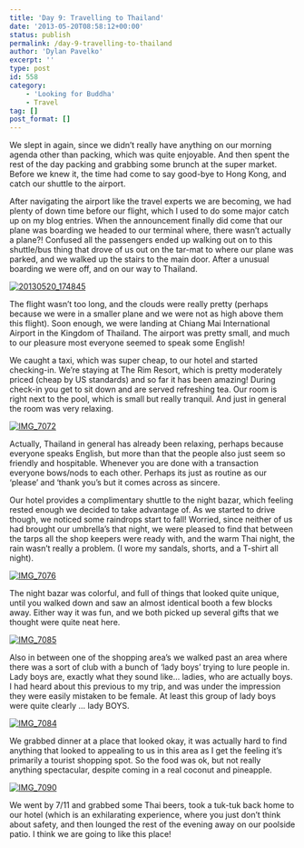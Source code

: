 ```yaml
---
title: 'Day 9: Travelling to Thailand'
date: '2013-05-20T08:58:12+00:00'
status: publish
permalink: /day-9-travelling-to-thailand
author: 'Dylan Pavelko'
excerpt: ''
type: post
id: 558
category:
    - 'Looking for Buddha'
    - Travel
tag: []
post_format: []
---
```

We slept in again, since we didn’t really have anything on our morning agenda other than packing, which was quite enjoyable. And then spent the rest of the day packing and grabbing some brunch at the super market. Before we knew it, the time had come to say good-bye to Hong Kong, and catch our shuttle to the airport.

After navigating the airport like the travel experts we are becoming, we had plenty of down time before our flight, which I used to do some major catch up on my blog entries. When the announcement finally did come that our plane was boarding we headed to our terminal where, there wasn’t actually a plane?! Confused all the passengers ended up walking out on to this shuttle/bus thing that drove of us out on the tar-mat to where our plane was parked, and we walked up the stairs to the main door. After a unusual boarding we were off, and on our way to Thailand.

[![20130520_174845](https://i2.wp.com/www.dylanpavelko.com/blog/wp-content/uploads/2013/05/20130520_174845.jpg?resize=420%2C560)](https://i2.wp.com/www.dylanpavelko.com/blog/wp-content/uploads/2013/05/20130520_174845.jpg)

The flight wasn’t too long, and the clouds were really pretty (perhaps because we were in a smaller plane and we were not as high above them this flight). Soon enough, we were landing at Chiang Mai International Airport in the Kingdom of Thailand. The airport was pretty small, and much to our pleasure most everyone seemed to speak some English!

We caught a taxi, which was super cheap, to our hotel and started checking-in. We’re staying at The Rim Resort, which is pretty moderately priced (cheap by US standards) and so far it has been amazing! During check-in you get to sit down and are served refreshing tea. Our room is right next to the pool, which is small but really tranquil. And just in general the room was very relaxing.

[![IMG_7072](https://i1.wp.com/www.dylanpavelko.com/blog/wp-content/uploads/2013/05/IMG_7072.jpg?resize=448%2C298)](https://i1.wp.com/www.dylanpavelko.com/blog/wp-content/uploads/2013/05/IMG_7072.jpg)

Actually, Thailand in general has already been relaxing, perhaps because everyone speaks English, but more than that the people also just seem so friendly and hospitable. Whenever you are done with a transaction everyone bows/nods to each other. Perhaps its just as routine as our ‘please’ and ‘thank you’s but it comes across as sincere.

Our hotel provides a complimentary shuttle to the night bazar, which feeling rested enough we decided to take advantage of. As we started to drive though, we noticed some raindrops start to fall! Worried, since neither of us had brought our umbrella’s that night, we were pleased to find that between the tarps all the shop keepers were ready with, and the warm Thai night, the rain wasn’t really a problem. (I wore my sandals, shorts, and a T-shirt all night).

[![IMG_7076](https://i0.wp.com/www.dylanpavelko.com/blog/wp-content/uploads/2013/05/IMG_7076.jpg?resize=283%2C420)](https://i0.wp.com/www.dylanpavelko.com/blog/wp-content/uploads/2013/05/IMG_7076.jpg)

The night bazar was colorful, and full of things that looked quite unique, until you walked down and saw an almost identical booth a few blocks away. Either way it was fun, and we both picked up several gifts that we thought were quite neat here.

[![IMG_7085](https://i2.wp.com/www.dylanpavelko.com/blog/wp-content/uploads/2013/05/IMG_7085.jpg?resize=392%2C261)](https://i2.wp.com/www.dylanpavelko.com/blog/wp-content/uploads/2013/05/IMG_7085.jpg)

Also in between one of the shopping area’s we walked past an area where there was a sort of club with a bunch of ‘lady boys’ trying to lure people in. Lady boys are, exactly what they sound like… ladies, who are actually boys. I had heard about this previous to my trip, and was under the impression they were easily mistaken to be female. At least this group of lady boys were quite clearly … lady BOYS.

[![IMG_7084](https://i2.wp.com/www.dylanpavelko.com/blog/wp-content/uploads/2013/05/IMG_7084.jpg?resize=392%2C261)](https://i2.wp.com/www.dylanpavelko.com/blog/wp-content/uploads/2013/05/IMG_7084.jpg)

We grabbed dinner at a place that looked okay, it was actually hard to find anything that looked to appealing to us in this area as I get the feeling it’s primarily a tourist shopping spot. So the food was ok, but not really anything spectacular, despite coming in a real coconut and pineapple.

[![IMG_7090](https://i1.wp.com/www.dylanpavelko.com/blog/wp-content/uploads/2013/05/IMG_7090.jpg?resize=392%2C261)](https://i1.wp.com/www.dylanpavelko.com/blog/wp-content/uploads/2013/05/IMG_7090.jpg)

We went by 7/11 and grabbed some Thai beers, took a tuk-tuk back home to our hotel (which is an exhilarating experience, where you just don’t think about safety, and then lounged the rest of the evening away on our poolside patio. I think we are going to like this place!